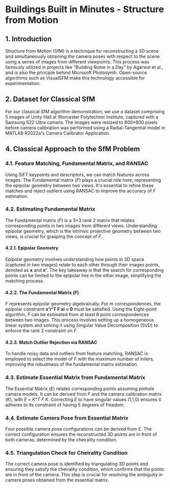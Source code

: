 # Buildings Built in Minutes - Structure from Motion

## 1. Introduction

Structure from Motion (SfM) is a technique for reconstructing a 3D scene and simultaneously obtaining the camera poses with respect to the scene using a series of images from different viewpoints. This process was famously utilized in projects like "Building Rome in a Day" by Agarwal et al., and is also the principle behind Microsoft Photosynth. Open-source algorithms such as VisualSFM make this technology accessible for experimentation.

## 2. Dataset for Classical SfM

For our classical SfM algorithm demonstration, we use a dataset comprising 5 images of Unity Hall at Worcester Polytechnic Institute, captured with a Samsung S22 Ultra camera. The images were resized to 800×600 pixels before camera calibration was performed using a Radial-Tangential model in MATLAB R2022a's Camera Calibrator Application.

## 4. Classical Approach to the SfM Problem

### 4.1. Feature Matching, Fundamental Matrix, and RANSAC

Using SIFT keypoints and descriptors, we can match features across images. The Fundamental matrix (*F*) plays a crucial role here, representing the epipolar geometry between two views. It's essential to refine these matches and reject outliers using RANSAC to improve the accuracy of *F* estimation.

### 4.2. Estimating Fundamental Matrix

The Fundamental matrix (*F*) is a 3×3 rank 2 matrix that relates corresponding points in two images from different views. Understanding epipolar geometry, which is the intrinsic projective geometry between two views, is crucial for grasping the concept of *F*.

#### 4.2.1. Epipolar Geometry

Epipolar geometry involves understanding how points in 3D space (captured in two images) relate to each other through their images points, denoted as **x** and **x'**. The key takeaway is that the search for corresponding points can be limited to the epipolar line in the other image, simplifying the matching process.

#### 4.2.2. The Fundamental Matrix (*F*)

*F* represents epipolar geometry algebraically. For *m* correspondences, the epipolar constraint **x'i^T F xi = 0** must be satisfied. Using the Eight-point algorithm, *F* can be estimated from at least 8 point correspondences between two images. This process involves setting up a homogeneous linear system and solving it using Singular Value Decomposition (SVD) to enforce the rank 2 constraint on *F*.

#### 4.2.3. Match Outlier Rejection via RANSAC

To handle noisy data and outliers from feature matching, RANSAC is employed to select the model of *F* with the maximum number of inliers, improving the robustness of the fundamental matrix estimation.

### 4.3. Estimate Essential Matrix from Fundamental Matrix

The Essential Matrix (*E*) relates corresponding points assuming pinhole camera models. It can be derived from *F* and the camera calibration matrix (*K*), with *E* = *K^T F K*. Correcting *E* to have singular values (1,1,0) ensures it adheres to its constraint of having 5 degrees of freedom.

### 4.4. Estimate Camera Pose from Essential Matrix

Four possible camera pose configurations can be derived from *E*. The correct configuration ensures the reconstructed 3D points are in front of both cameras, determined by the cheirality condition.

### 4.5. Triangulation Check for Cheirality Condition

The correct camera pose is identified by triangulating 3D points and ensuring they satisfy the cheirality condition, which confirms that the points are in front of the camera. This step is crucial for resolving the ambiguity in camera poses obtained from the essential matrix.
